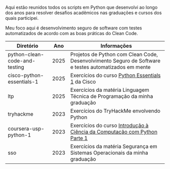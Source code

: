 Aqui estão reunidos todos os scripts em Python que desenvolvi ao longo dos anos para resolver desafios acadêmicos nas graduações e cursos dos quais participei.

Meu foco aqui é desenvolvimento seguro de software com testes automatizados de acordo com as boas práticas do Clean Code.

| Diretório                     | Ano  | Informações                                                                                                                                                                              |
| ----------------------------- | ---- | ---------------------------------------------------------------------------------------------------------------------------------------------------------------------------------------- |
| python-clean-code-and-testing | 2025 | Projetos de Python com Clean Code, Desenvolvimento Seguro de Software e testes automatizados em mente                                                                                    |
| cisco-python-essentials-1     | 2025 | Exercícios do curso [Python Essentials 1](https://www.netacad.com/courses/python-essentials-1) da Cisco                                                                                  |
| ltp                           | 2025 | Exercícios da matéria Linguagem Técnica de Programação da minha graduação                                                                                                                |
| tryhackme                     | 2023 | Exercícios do TryHackMe envolvendo Python                                                                                                                                                |
| coursera-usp-python-1         | 2023 | Exercícios do curso [Introdução à Ciência da Computação com Python Parte 1](https://www.coursera.org/learn/ciencia-computacao-python-conceitos?msockid=39db84db0859684d1f00925a09f6699f) |
| sso                           | 2023 | Exercícios da matéria Segurança em Sistemas Operacionais da minha graduação                                                                                                              |
